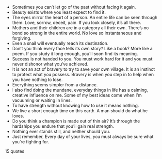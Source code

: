  - Sometimes you can’t let go of the past without facing it again.
 - Beauty exists where you least expect to find it.
 - The eyes mirror the heart of a person. An entire life can be seen through them. Love, sorrow, deceit, pain. If you look closely, it’s all there.
 - Mothers and their children are in a category all their own. There’s no bond so strong in the entire world. No love so instantaneous and forgiving.
 - Even a snail will eventually reach its destination.
 - Don’t you think every face tells its own story? Like a book? More like a poem. If you study it long enough, you’ll soon find its meaning.
 - Success is not handed to you. You must work hard for it and you must never dishonor what you’ve achieved.
 - It is not an act of bravery to try to save your own village. It is an instinct to protect what you possess. Bravery is when you step in to help when you have nothing to lose.
 - Everything seems simpler from a distance.
 - I also find doing the mundane, everyday things in life has a calming, creative influence on me. Some of my best ideas come when I’m vacuuming or waiting in lines.
 - To have strength without knowing how to use it means nothing.
 - We live a short enough time on this earth. A man should do what he loves.
 - Do you think a champion is made out of thin air? It’s through the hardships you endure that you’ll gain real strength.
 - Nothing ever stands still, and neither should you.
 - Just remember, Every day of your lives, you must always be sure what you’re fighting for.

15 quotes